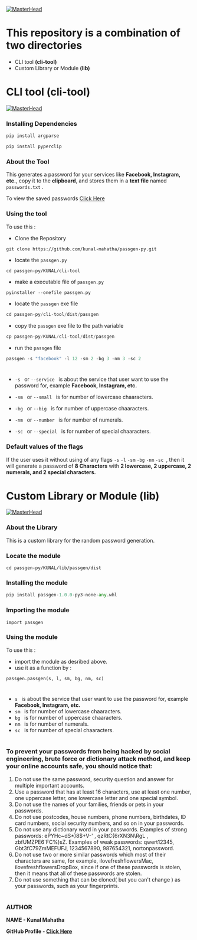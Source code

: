 [![MasterHead](https://raw.githubusercontent.com/kunal-mahatha/passgen-py/main/KUNAL/cli-banner.gif)](https://username.github.io)

# This repository is a combination of two directories
 - CLI tool **(cli-tool)**
 - Custom Library or Module **(lib)**

#

# CLI tool **(cli-tool)**

[![MasterHead](https://raw.githubusercontent.com/kunal-mahatha/passgen-py/main/KUNAL/cli-tool/cli-banner.png)](https://username.github.io)

### Installing Dependencies

```python
pip install argparse
```
```python
pip install pyperclip
```

### About the Tool
This generates a password for your services like **Facebook, Instagram, etc.**, copy it to the **clipboard**, and stores them in a **text file** named `passwords.txt` .

To view the saved passwords [Click Here](https://github.com/kunal-mahatha/passgen-py/blob/main/KUNAL/cli-tool/passwords.txt)

### Using the tool
 To use this :
  - Clone the Repository
  ```python3
  git clone https://github.com/kunal-mahatha/passgen-py.git
  ```
  - locate the `passgen.py`
  ```python3
  cd passgen-py/KUNAL/cli-tool
  ```
  - make a executable file of `passgen.py`
  ```python
  pyinstaller --onefile passgen.py
  ```
  - locate the `passgen` exe file
  ```python
  cd passgen-py/cli-tool/dist/passgen
  ```
  - copy the `passgen` exe file to the path variable
  ```python
  cp passgen-py/KUNAL/cli-tool/dist/passgen
  ```
  - run the `passgen` file
  ```python
passgen -s "facebook" -l 12 -sm 2 -bg 3 -nm 3 -sc 2
```
# 

 - `-s ` or `--service `  is about the service that user want to use the password for, example **Facebook, Instagram, etc.**

 - `-sm ` or `--small ` is for number of lowercase chaaracters.

 - `-bg ` or `--big ` is for number of uppercase chaaracters.

 - `-nm ` or `--number ` is for number of numerals.

 - `-sc ` or `--special ` is for number of special chaaracters.


### Default values of the flags
If the user uses it without using of any flags `-s` `-l` `-sm` `-bg` `-nm` `-sc `, then it will generate a password of **8 Characters** with **2 lowercase, 2 uppercase, 2 numerals, and 2 special characters.**


#

# Custom Library or Module **(lib)**

[![MasterHead](https://raw.githubusercontent.com/kunal-mahatha/passgen-py/main/KUNAL/lib/cli.png)](https://username.github.io)

### About the Library
This is a custom library for the random password generation.

### Locate the module
```python3
cd passgen-py/KUNAL/lib/passgen/dist
```

### Installing the module
```python
pip install passgen-1.0.0-py3-none-any.whl
```
### Importing the module
```pythom
import passgen
```

### Using the module
To use this : 
 - import the module as desribed above.
 - use it as a function by : 
 ```python3
 passgen.passgen(s, l, sm, bg, nm, sc)
 ```
 
 # 

 -  `s `    is about the service that user want to use the password for, example **Facebook, Instagram, etc.**
 - `sm `    is for number of lowercase chaaracters.
 - `bg `    is for number of uppercase chaaracters.
 - `nm `    is for number of numerals.
 - `sc `    is for number of special chaaracters.

#

### To prevent your passwords from being hacked by social engineering, brute force or dictionary attack method, and keep your online accounts safe, you should notice that:
1. Do not use the same password, security question and answer for multiple important accounts.
2. Use a password that has at least 16 characters, use at least one number, one uppercase letter, one lowercase letter and one special symbol.
3. Do not use the names of your families, friends or pets in your passwords.
4. Do not use postcodes, house numbers, phone numbers, birthdates, ID card numbers, social security numbers, and so on in your passwords.
5. Do not use any dictionary word in your passwords. Examples of strong passwords: ePYHc~dS*)8$+V-' , qzRtC{6rXN3N\RgL , zbfUMZPE6`FC%)sZ. Examples of weak passwords: qwert12345, Gbt3fC79ZmMEFUFJ, 1234567890, 987654321, nortonpassword. 
6. Do not use two or more similar passwords which most of their characters are same, for example, ilovefreshflowersMac, ilovefreshflowersDropBox, since if one of these passwords is stolen, then it means that all of these passwords are stolen.
7. Do not use something that can be cloned( but you can't change ) as your passwords, such as your fingerprints.

# 

# 

### AUTHOR
**NAME - Kunal Mahatha**

**GitHub Profile - [Click Here](https://github.com/kunal-mahatha)**
